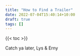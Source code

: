 ```yaml
---
title: "How to Find a Trailer"
date: 2022-07-04T15:40:14+10:00
draft: true
tags: []
---
```


{{< toc >}}

Catch ya later,
Lys & Erny
